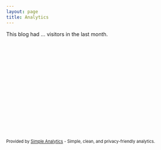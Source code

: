 ```yaml
---
layout: page
title: Analytics
---
```


<p>This blog had <span id="visitors">...</span> visitors in the last month.</p>

<div
  id="chart"
  style="aspect-ratio: 2/1"
  data-hostname="simpleanalytics.com"
  data-types="visitors"
  data-visitors-selector="#visitors"
  data-visitors-color="#75b5aa"
></div>

<p style="margin-top: 0.5rem; font-size: 80%;">Provided by <a href="https://simpleanalytics.com/?utm_source=blog.adriaan.io">Simple Analytics</a> - Simple, clean, and privacy-friendly analytics.</p>

<script
  async
  data-chart-selectors="#chart"
  src="https://scripts.simpleanalyticscdn.com/embed.js"
></script>
